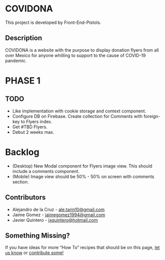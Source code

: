 # COVIDONA

This project is developed by Front-End-Pistols.

## Description

COVIDONA is a website with the purpose to display donation flyers from all over Mexico for anyone whilling to support to the cause of COVID-19 pandemic.

# PHASE 1

## TODO

- Like implementation with cookie storage and context component.
- Configure DB on Firebase. Create collection for Comments with foreign-key to Flyers index.
- Get #TBD Flyers.
- Debut 2 weeks max.

# Backlog

- (Desktop) New Modal component for Flyers image view. This should include a comments component.
- (Mobile) Image view should be 50% - 50% on screen with comments section.

## Contributors

- Alejandro de la Cruz  - ale.tarin10@gmail.com
- Jaime Gomez           - jaimegomez1994@gmail.com
- Javier Quintero       - jxquintero@hotmail.com

## Something Missing?

If you have ideas for more “How To” recipes that should be on this page, [let us know](https://github.com/facebookincubator/create-react-app/issues) or [contribute some!](https://github.com/facebookincubator/create-react-app/edit/master/packages/react-scripts/template/README.md)
